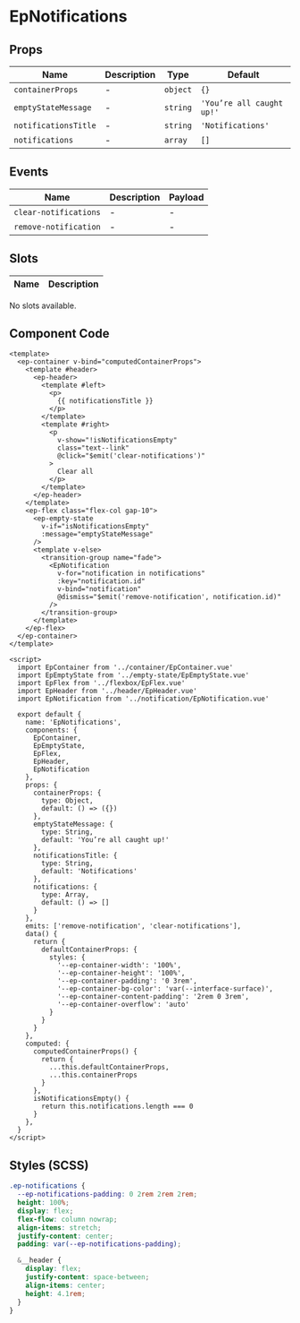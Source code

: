 # EpNotifications



## Props
| Name | Description | Type | Default |
|------|-------------|------|---------|
| `containerProps` | - | `object` | `{}` |
| `emptyStateMessage` | - | `string` | `'You’re all caught up!'` |
| `notificationsTitle` | - | `string` | `'Notifications'` |
| `notifications` | - | `array` | `[]` |

## Events
| Name    | Description                 | Payload    |
|---------|-----------------------------|------------|
| `clear-notifications` | - | - |
| `remove-notification` | - | - |

## Slots
| Name | Description |
|------|-------------|
No slots available.

## Component Code

```vue
<template>
  <ep-container v-bind="computedContainerProps">
    <template #header>
      <ep-header>
        <template #left>
          <p>
            {{ notificationsTitle }}
          </p>
        </template>
        <template #right>
          <p
            v-show="!isNotificationsEmpty"
            class="text--link"
            @click="$emit('clear-notifications')"
          >
            Clear all
          </p>
        </template>
      </ep-header>
    </template>
    <ep-flex class="flex-col gap-10">
      <ep-empty-state
        v-if="isNotificationsEmpty"
        :message="emptyStateMessage"
      />
      <template v-else>
        <transition-group name="fade">
          <EpNotification
            v-for="notification in notifications"
            :key="notification.id"
            v-bind="notification"
            @dismiss="$emit('remove-notification', notification.id)"
          />
        </transition-group>
      </template>
    </ep-flex>
  </ep-container>
</template>

<script>
  import EpContainer from '../container/EpContainer.vue'
  import EpEmptyState from '../empty-state/EpEmptyState.vue'
  import EpFlex from '../flexbox/EpFlex.vue'
  import EpHeader from '../header/EpHeader.vue'
  import EpNotification from '../notification/EpNotification.vue'

  export default {
    name: 'EpNotifications',
    components: {
      EpContainer,
      EpEmptyState,
      EpFlex,
      EpHeader,
      EpNotification
    },
    props: {
      containerProps: {
        type: Object,
        default: () => ({})
      },
      emptyStateMessage: {
        type: String,
        default: 'You’re all caught up!'
      },
      notificationsTitle: {
        type: String,
        default: 'Notifications'
      },
      notifications: {
        type: Array,
        default: () => []
      }
    },
    emits: ['remove-notification', 'clear-notifications'],
    data() {
      return {
        defaultContainerProps: {
          styles: {
            '--ep-container-width': '100%',
            '--ep-container-height': '100%',
            '--ep-container-padding': '0 3rem',
            '--ep-container-bg-color': 'var(--interface-surface)',
            '--ep-container-content-padding': '2rem 0 3rem',
            '--ep-container-overflow': 'auto'
          }
        }
      }
    },
    computed: {
      computedContainerProps() {
        return {
          ...this.defaultContainerProps,
          ...this.containerProps
        }
      },
      isNotificationsEmpty() {
        return this.notifications.length === 0
      }
    },
  }
</script>

```


## Styles (SCSS)

```scss
.ep-notifications {
  --ep-notifications-padding: 0 2rem 2rem 2rem;
  height: 100%;
  display: flex;
  flex-flow: column nowrap;
  align-items: stretch;
  justify-content: center;
  padding: var(--ep-notifications-padding);

  &__header {
    display: flex;
    justify-content: space-between;
    align-items: center;
    height: 4.1rem;
  }
}
```